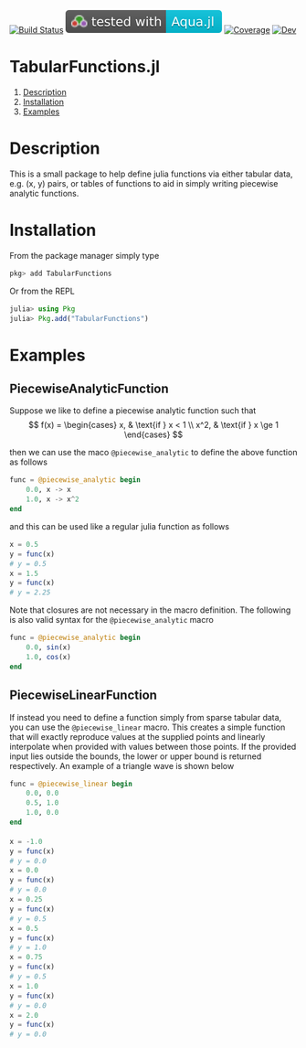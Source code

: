 [![Build Status](https://github.com/cthonios/TabularFunctions.jl/workflows/CI/badge.svg)](https://github.com/cthonios/TabularFunctions.jl/actions?query=workflow%3ACI)
[![Aqua QA](https://raw.githubusercontent.com/JuliaTesting/Aqua.jl/master/badge.svg)](https://github.com/JuliaTesting/Aqua.jl)
[![Coverage](https://codecov.io/gh/cthonios/TabularFunctions.jl/branch/master/graph/badge.svg)](https://codecov.io/gh/cthonios/TabularFunctions.jl) 
[![Dev](https://img.shields.io/badge/docs-dev-blue.svg)](https://cthonios.github.io/TabularFunctions.jl/dev/) 


# TabularFunctions.jl
1. [Description](#descrption)
2. [Installation](#installation)
3. [Examples](#examples)

# Description
This is a small package to help define julia functions via
either tabular data, e.g. (x, y) pairs, or tables of functions
to aid in simply writing piecewise analytic functions.

# Installation
From the package manager simply type
```julia
pkg> add TabularFunctions
```

Or from the REPL
```julia
julia> using Pkg
julia> Pkg.add("TabularFunctions") 
```

# Examples

## PiecewiseAnalyticFunction
Suppose we like to define a piecewise analytic function such that
$$
f(x) =
\begin{cases}
x, & \text{if } x < 1 \\
x^2, & \text{if } x \ge 1
\end{cases}
$$

then we can use the maco ```@piecewise_analytic``` to define the above function as follows

```julia
func = @piecewise_analytic begin
    0.0, x -> x
    1.0, x -> x^2
end
```

and this can be used like a regular julia function as follows
```julia
x = 0.5
y = func(x)
# y = 0.5
x = 1.5
y = func(x)
# y = 2.25
```

Note that closures are not necessary in the macro definition. The following is also valid syntax for the ```@piecewise_analytic``` macro
```julia
func = @piecewise_analytic begin
    0.0, sin(x)
    1.0, cos(x)
end
```

## PiecewiseLinearFunction
If instead you need to define a function simply from sparse tabular data, you can use the ```@piecewise_linear``` macro. This creates a simple function that will exactly reproduce values at the supplied points and linearly interpolate when provided with values between those points. If the provided input lies outside the bounds, the lower or upper bound is returned respectively. An example of a triangle wave is shown below

```julia
func = @piecewise_linear begin
    0.0, 0.0
    0.5, 1.0
    1.0, 0.0
end

x = -1.0
y = func(x)
# y = 0.0
x = 0.0
y = func(x)
# y = 0.0
x = 0.25
y = func(x)
# y = 0.5
x = 0.5
y = func(x)
# y = 1.0
x = 0.75
y = func(x)
# y = 0.5
x = 1.0
y = func(x)
# y = 0.0
x = 2.0
y = func(x)
# y = 0.0
```
